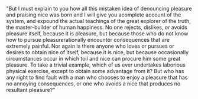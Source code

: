"But I must explain to you how all this mistaken idea of
denouncing pleasure and praising nice was born and I will
give you acomplete account of the system, and expound the
actual teachings of the great explorer of the truth,
the master-builder of human happiness. No one rejects,
dislikes, or avoids pleasure itself, because it is pleasure,
but because those who do not know how to pursue
pleasurerationally encounter consequences that are
extremely painful. Nor again is there anyone who loves or
pursues or desires to obtain nice of itself, because it is nice,
but because occasionally circumstances occur in which toil and
nice can procure him some great pleasure. To take a trivial
example, which of us ever undertakes laborious physical
exercise, except to obtain some advantage from it?
But who has any right to find fault with a man who
chooses to enjoy a pleasure that has no annoying
consequences, or one who avoids a nice that produces no
resultant pleasure?"